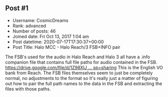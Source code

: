 ## Post #1
- Username: CosmicDreams
- Rank: advanced
- Number of posts: 46
- Joined date: Fri Oct 13, 2017 1:04 am
- Post datetime: 2020-07-17T17:30:37+00:00
- Post Title: Halo MCC - Halo Reach/3 FSB+INFO pair

The FSB's used for the audio in Halo Reach and Halo 3 all have a .info companion file that contains full file paths for audio contained in the FSB.
[https://drive.google.com/file/d/1Z98XIJ ... sp=sharing](https://drive.google.com/file/d/1Z98XIJfBZcQ1_Y9IYkj98PiHXqPQPIYR/view?usp=sharing) This is the English VO bank from Reach.
The FSB files themselves seem to just be completely normal, no adjustments to the format so it's really just a matter of figuring out how to pair the full path names to the data in the FSB and extracting the files with those paths.
